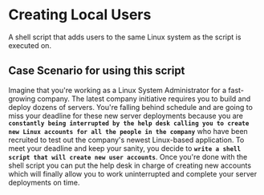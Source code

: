 # Creating Local Users
A shell script that adds users to the same Linux system as the script is executed on.

## Case Scenario for using this script
Imagine that you're working as a Linux System Administrator for a fast-growing company. The latest company initiative requires you to build and deploy dozens of servers. You're falling behind schedule and are going to miss your deadline for these new server deployments because you are **`constantly being interrupted by the help desk calling you to create new Linux accounts for all the people in the company`** who have been recruited to test out the company's newest Linux-based application. To meet your deadline and keep your sanity, you decide to **`write a shell script that will create new user accounts`**. Once you're done with the shell script you can put the help desk in charge of creating new accounts which will finally allow you to work uninterrupted and complete your server deployments on time.
